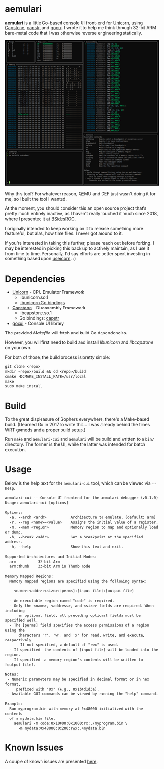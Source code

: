 # aemulari

**aemulari** is a little Go-based console UI front-end for [Unicorn],
using [Capstone], [capstr], and [gocui]. I wrote it to help me think through
32-bit ARM bare-metal code that I was otherwise reverse engineering statically.

![aemulari CUI screenshot](./doc/images/cui.png)

Why this tool? For whatever reason, QEMU and GEF just wasn't doing it for me,
so I built the tool I wanted.

At the moment, you should consider this an open source project that's 
pretty much entirely inactive, as I haven't really touched it much since 2018,
where I presented it at [BSidesROC]. 

I originally intended to keep working on it to release something more
featureful, but alas, how time flies. I never got around to it.

If you're interested in taking this further, please reach out before forking.
I may be interested in picking this back up to actively maintain, as I use it
from time to time. Personally, I'd say efforts are better spent investing 
in something based upon [usercorn]. :)

[usercorn]: https://github.com/lunixbochs/usercorn

# Dependencies

* [Unicorn] - CPU Emulator Framework
    * libunicorn.so.1
    * [libunicorn Go bindings]
* [Capstone] - Disassembly Framework
    * libcapstone.so.1
    * Go bindings: [capstr]
* [gocui] - Console UI library

The provided *Makefile* will fetch and build Go dependencies. 

However, you will first need to build and install *libunicorn* and
*libcapstone* on your own.

For both of those, the build process is pretty simple:

~~~
git clone <repo>
mkdir <repo>/build && cd <repo>/build
cmake -DCMAKE_INSTALL_PATH=/usr/local
make
sudo make install
~~~


[Unicorn]: https://github.com/unicorn-engine/unicorn
[libunicorn Go bindings]: https://github.com/unicorn-engine/unicorn/tree/master/bindings/go

[Capstone]: https://github.com/aquynh/capstone
[capstr]: https://github.com/lunixbochs/capstr

[gocui]: https://github.com/jroimartin/gocui

[BSidesROC]: https://www.youtube.com/watch?v=CzHaK7cqak4

# Build

To the great displeasure of Gophers everywhere, there's a Make-based build.
(I learned Go in 2017 to write this... I was already behind the times WRT
 gomods and a proper build setup.)

Run `make` and `aemulari-cui` and `aemulari` will be build and written to a 
`bin/` directory.  The former is the UI, while the latter was intended for batch
execution.

# Usage

Below is the help text for the `aemulari-cui` tool, which can be viewed via `--help`.

~~~
aemulari-cui -- Console UI frontend for the aemulari debugger (v0.1.0)
Usage: aemulari-cui [options]

Options:
  -a, --arch <arch>           Architecture to emulate. (default: arm)
  -r, --reg <name>=<value>    Assigns the initial value of a register.
  -m, --mem <region>          Memory region to map and optionally load or dump.
  -b, --break <addr>          Set a breakpoint at the specified address.
  -h, --help                  Show this text and exit.

Supported Architectures and Initial Modes:
  arm          32-bit Arm
  arm:thumb    32-bit Arm in Thumb mode

Memory Mapped Regions:
  Memory mapped regions are specified using the following syntax:

    <name>:<addr>:<size>:[perms]:[input file]:[output file]

  - An executable region named "code" is required.
  - Only the <name>, <address>, and <size> fields are required. When including
      an optional field, all preceding optional fields must be specified well.
  - The [perms] field specifies the access permissions of a region using the
      characters 'r', 'w', and 'x' for read, write, and execute, respectively.
	   If not specified, a default of "rwx" is used.
  - If specified, the contents of [input file] will be loaded into the region.
  - If specified, a memory region's contents will be written to [output file].

Notes:
 - Numeric parameters may be specified in decimal format or in hex format,
     prefixed with "0x" (e.g., 0x1b4d1d3a).
 - Available GUI commands can be viewed by running the "help" command.

Example:
  Run myprogram.bin with memory at 0x48000 initialized with the contents
  of a mydata.bin file.
    aemulari -m code:0x10000:0x1000:rx:./myprogram.bin \
      -m mydata:0x48000:0x200:rwx:./mydata.bin
~~~

# Known Issues

A couple of known issues are presented [here](KNOWN_ISSUES.md). 
